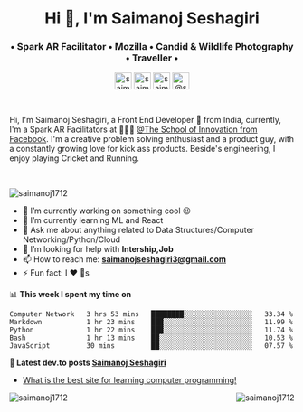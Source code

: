 <h1 align="center">Hi 👋, I'm Saimanoj Seshagiri</h1>
<h3 align="center">• Spark AR Facilitator • Mozilla • Candid & Wildlife Photography • Traveller •</h3>
<p align="center">
<a href="https://twitter.com/saimanoj1712" target="blank"><img align="center" src="https://cdn.jsdelivr.net/npm/simple-icons@3.0.1/icons/twitter.svg" alt="saimanoj1712" height="30" width="30" /></a>
<a href="https://linkedin.com/in/saimanoj1712" target="blank"><img align="center" src="https://cdn.jsdelivr.net/npm/simple-icons@3.0.1/icons/linkedin.svg" alt="saimanoj1712" height="30" width="30" /></a>
<a href="https://instagram.com/saimanoj1712" target="blank"><img align="center" src="https://cdn.jsdelivr.net/npm/simple-icons@3.0.1/icons/instagram.svg" alt="saimanoj1712" height="30" width="30" /></a>
<a href="https://medium.com/@saimanojseshagiri3" target="blank"><img align="center" src="https://cdn.jsdelivr.net/npm/simple-icons@3.0.1/icons/medium.svg" alt="@saimanojseshagiri3" height="30" width="30" /></a>
</p>

<br />

Hi, I'm Saimanoj Seshagiri, a Front End Developer 🚀 from India, currently, I'm a Spark AR Facilitators at 🙍🏽‍♂️ [@The School of Innovation from Facebook](https://www.sv.co/fb/). I'm a creative problem solving enthusiast and a product guy, with a constantly growing love for kick ass products. Beside's engineering, I enjoy playing Cricket and Running.

<br/>

<p align="left"> <img src="https://komarev.com/ghpvc/?username=saimanoj1712" alt="saimanoj1712" /> </p>

- 🔭 I’m currently working on something cool :wink:
- 🌱 I’m currently learning ML and React
- 💬 Ask me about anything related to Data Structures/Computer Networking/Python/Cloud
- 🤔 I’m looking for help with **Intership,Job**
- 📫 How to reach me: **saimanojseshagiri3@gmail.com**
- ⚡ Fun fact: I :heart: :dog:s

📊 **This week I spent my time on**
<!--START_SECTION:waka-->
```text
Computer Network   3 hrs 53 mins   ████████░░░░░░░░░░░░░░░░░   33.34 %
Markdown           1 hr 23 mins    ███░░░░░░░░░░░░░░░░░░░░░░   11.99 %
Python             1 hr 22 mins    ███░░░░░░░░░░░░░░░░░░░░░░   11.74 %
Bash               1 hr 13 mins    ██░░░░░░░░░░░░░░░░░░░░░░░   10.53 %
JavaScript         30 mins         ██░░░░░░░░░░░░░░░░░░░░░░░   07.57 %
```
<!--END_SECTION:waka-->

**📕 Latest dev.to posts [Saimanoj Seshagiri](https://medium.com/@saimanojseshagiri3)**
<!-- BLOG-POST-LIST:START -->
- [What is the best site for learning computer programming!](https://medium.com/@saimanojseshagiri3/what-is-the-best-site-for-learning-computer-programming-330078b46afa)
<!-- BLOG-POST-LIST:END -->

<img align="left" src="https://github-readme-stats.vercel.app/api/top-langs/?username=saimanoj1712&layout=compact&hide=html" alt="saimanoj1712" />

<img align="right" src="https://github-readme-stats.vercel.app/api?username=saimanoj1712&show_icons=true" alt="saimanoj1712" />
